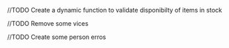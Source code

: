 //TODO Create a dynamic function to validate disponibilty of items in stock

//TODO Remove some vices

//TODO Create some person erros
